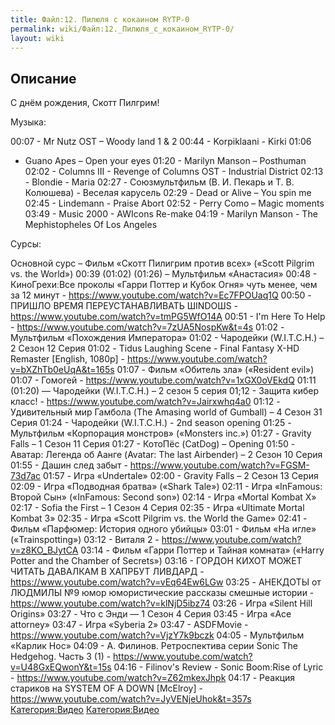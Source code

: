 ```yaml
---
title: Файл:12. Пилюля с кокаином RYTP-0
permalink: wiki/Файл:12._Пилюля_с_кокаином_RYTP-0/
layout: wiki
---
```


## Описание

С днём рождения, Скотт Пилгрим!

Музыка:

00:07 - Mr Nutz OST – Woody land 1 & 2 00:44 - Korpiklaani - Kirki 01:06
- Guano Apes – Open your eyes 01:20 - Marilyn Manson – Posthuman 02:02 -
Columns III - Revenge of Columns OST - Industrial District 02:13 -
Blondie - Maria 02:27 - Союзмультфильм (В. И. Пекарь и Т. В. Колюшева) -
Веселая карусель 02:29 - Dead or Alive – You spin me 02:45 - Lindemann -
Praise Abort 02:52 - Perry Como – Magic moments 03:49 - Music 2000 -
AWIcons Re-make 04:19 - Marilyn Manson - The Mephistopheles Of Los
Angeles

Сурсы:

Основной сурс – Фильм «Скотт Пилигрим против всех» («Scott Pilgrim vs.
the World») 00:39 (01:02) (01:26) – Мультфильм «Анастасия» 00:48 -
КиноГрехи׃ Все проколы «Гарри Поттер и Кубок Огня» чуть менее, чем за 12
минут - <https://www.youtube.com/watch?v=Ec7FPOUaq1Q> 00:50 - ПРИШЛО
ВРЕМЯ ПЕРЕУСТАНАВЛИВАТЬ ШINDOШS -
<https://www.youtube.com/watch?v=tmPG5WfO14A> 00:51 - I'm Here To Help -
<https://www.youtube.com/watch?v=7zUA5NospKw&t=4s> 01:02 - Мультфильм
«Похождения Императора» 01:02 - Чародейки (W.I.T.C.H.) – 2 Сезон 12
Серия 01:02 - Tidus Laughing Scene - Final Fantasy X-HD Remaster
\[English, 1080p\] -
<https://www.youtube.com/watch?v=bXZhTb0eUqA&t=165s> 01:07 - Фильм
«Обитель зла» («Resident evil») 01:07 - Гомогей -
<https://www.youtube.com/watch?v=1xGX0oVEkdQ> 01:11 (01:20) — Чародейки
(W.I.T.C.H.) – 2 сезон 5 серия 01;12 - Защита кибер класс! -
<https://www.youtube.com/watch?v=Jairxwhq4a0> 01:12 - Удивительный мир
Гамбола (The Amasing world of Gumball) – 4 Сезон 31 Серия 01:24 -
Чародейки (W.I.T.C.H.) - 2nd season opening 01:25 - Мультфильм
«Корпорация монстров» («Monsters inc.») 01:27 - Gravity Falls – 1 Сезон
11 Серия 01:27 - КотоПёс (CatDog) – Opening 01:50 - Аватар: Легенда об
Аанге (Avatar: The last Airbender) – 2 Сезон 10 Серия 01:55 - Дашин след
забыт - <https://www.youtube.com/watch?v=FGSM-73d7ac> 01:57 - Игра
«Undertale» 02:00 - Gravity Falls – 2 Сезон 13 Серия 02:09 - Игра
«Подводная братва» («Shark Tale») 02:11 - Игра «InFamous: Второй Сын»
(«InFamous: Second son») 02:14 - Игра «Mortal Kombat X» 02:17 - Sofia
the First – 1 Сезон 4 Серия 02:35 - Игра «Ultimate Mortal Kombat 3»
02:35 - Игра «Scott Pilgrim vs. the World the Game» 02:41 - Фильм
«Парфюмер: История одного убийцы» 03:01 - Фильм «На игле»
(«Trainspotting») 03:12 - Виталя 2 -
<https://www.youtube.com/watch?v=z8KO_BJytCA> 03:14 - Фильм «Гарри
Поттер и Тайная комната» («Harry Potter and the Chamber of Secrets»)
03:16 - ГОРДОН КИХОТ МОЖЕТ ЧИТАТЬ ДАВАЛКАМ В ХАПРБУТ ЛИВДАРД -
<https://www.youtube.com/watch?v=vEq64Ew6LGw> 03:25 - АНЕКДОТЫ от
ЛЮДМИЛЫ №9 юмор юмористические рассказы смешные истории -
<https://www.youtube.com/watch?v=klNjD5ibz74> 03:26 - Игра «Silent Hill
Origins» 03:27 - Что с Энди — 1 Сезон 4 Серия 03:45 - Игра «Ace
attorney» 03:47 - Игра «Syberia 2» 03:47 - ASDFMovie -
<https://www.youtube.com/watch?v=VjzY7k9bczk> 04:05 - Мультфильм «Карлик
Нос» 04:09 - А. Филинов. Ретроспектива серии Sonic The Hedgehog. Часть 3
(1) - <https://www.youtube.com/watch?v=U48GxEQwonY&t=15s> 04:16 -
Filinov's Review - Sonic Boom׃ Rise of Lyric -
<https://www.youtube.com/watch?v=Z62mkexJhpk> 04:17 - Реакция стариков
на SYSTEM OF A DOWN \[McElroy\] -
<https://www.youtube.com/watch?v=JyVENjeUhok&t=357s>
[Категория:Видео](Категория:Видео "wikilink")
[Категория:Видео](Категория:Видео "wikilink")
